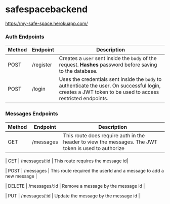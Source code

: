 # safespacebackend

https://my-safe-space.herokuapp.com/


### Auth Endpoints

| Method | Endpoint      | Description                                                                                                                                                                                                                                                                                         |
| ------ | ------------- | --------------------------------------------------------------------------------------------------------------------------------------------------------------------------------------------------------------------------------------------------------------------------------------------------- |
| POST   | /register | Creates a `user` sent inside the `body` of the request. **Hashes** password before saving to the database.                                                                                                                                           |
| POST   | /login    | Uses the credentials sent inside the `body` to authenticate the user. On successful login, creates a JWT token to be used to access restricted endpoints. |


### Messages Endpoints

| Method | Endpoint      | Description                                                                                                                                                                                                                                                                                         |
| ------ | ------------- | --------------------------------------------------------------------------------------------------------------------------------------------------------------------------------------------------------------------------------------------------------------------------------------------------- |
| GET   | /messages    | This route does require auth in the header to view the messages. The JWT token is used to authorize |

| GET   | /messages/:id    | This route requires the message id|

| POST   | /messages    | This route required the userId and a message to add a new message |

| DELETE   | /messages/:id    | Remove a message by the message id |

| PUT   | /messages/:id    | Update the message by the message id |